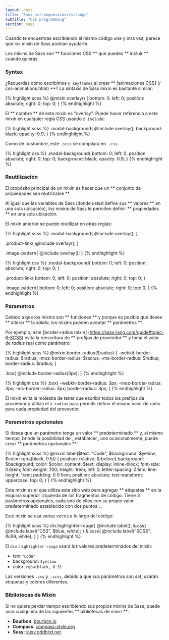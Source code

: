 ```yaml
---
layout: post
title: "Sass <strong>mixins</strong>"
subtitle: "CSS programming"
section: sass
---
```


Cuando te encuentras escribiendo el mismo código una y otra vez, parece que los mixin de Sass podrían ayudarte.

Los mixins de Sass son ** funciones CSS ** que puedes ** incluir ** cuando quieras.

### Syntax

¿Recuerdas cómo escribimos `@ keyframes` al crear ** [animaciones CSS] (/ css-animations.html) **? La sintaxis de Sass mixin es bastante similar:

{% highlight scss %}
@mixin overlay() {
  bottom: 0;
  left: 0;
  position: absolute;
  right: 0;
  top: 0;
}
{% endhighlight %}

El ** nombre ** de este mixin es "overlay". Puede hacer referencia a este mixin en cualquier regla CSS usando `@ include`:

{% highlight scss %}
.modal-background{
  @include overlay();
  background: black;
  opacity: 0.9;
}
{% endhighlight %}

Como de costumbre, este `.scss` se compilará en` .css`:

{% highlight css %}
.modal-background{
  bottom: 0;
  left: 0;
  position: absolute;
  right: 0;
  top: 0;
  background: black;
  opacity: 0.9;
}
{% endhighlight %}

### Reutilización

El propósito principal de un mixin es hacer que un ** conjunto de propiedades sea reutilizable **.

Al igual que las variables de Sass (donde usted define sus ** valores ** en una sola ubicación), los mixins de Sass le permiten definir ** propiedades ** en una sola ubicación.

El mixin anterior se puede reutilizar en otras reglas:

{% highlight scss %}
.modal-background{
  @include overlay();
}

.product-link{
  @include overlay();
}

.image-pattern{
  @include overlay();
}
{% endhighlight %}

{% highlight css %}
.modal-background{
  bottom: 0;
  left: 0;
  position: absolute;
  right: 0;
  top: 0;
}

.product-link{
  bottom: 0;
  left: 0;
  position: absolute;
  right: 0;
  top: 0;
}

.image-pattern{
  bottom: 0;
  left: 0;
  position: absolute;
  right: 0;
  top: 0;
}
{% endhighlight %}

### Parametros

Debido a que los mixins son ** funciones ** y porque es posible que desee ** alterar ** la _salida_, los mixins pueden aceptar ** parámetros **.

Por ejemplo, este [border-radius mixin] (https://sass-lang.com/guide#topic-6-SCSS) evita la reescritura de ** prefijos de proveedor ** y toma el valor de _radius_ real como parámetro:

{% highlight scss %}
@mixin border-radius($radius) {
  -webkit-border-radius: $radius;
     -moz-border-radius: $radius;
      -ms-border-radius: $radius;
          border-radius: $radius;
}

.box{
  @include border-radius(3px);
}
{% endhighlight %}

{% highlight css %}
.box{
  -webkit-border-radius: 3px;
     -moz-border-radius: 3px;
      -ms-border-radius: 3px;
          border-radius: 3px;
}
{% endhighlight %}

El mixin evita la molestia de tener que escribir todos los prefijos de proveedor y utiliza el `$ radius` para permitir definir el mismo valor de radio para cada propiedad del proveedor.

### Parametros opcionales

Si desea que un parámetro tenga un valor ** predeterminado ** y, al mismo tiempo, brinde la posibilidad de _ establecer_ uno ocasionalmente, puede crear ** parámetros opcionales **:

{% highlight scss %}
@mixin label($text: "Code", $background: $yellow, $color: rgba(black, 0.5)) {
  position: relative;
  &:before{
    background: $background;
    color: $color;
    content: $text;
    display: inline-block;
    font-size: 0.6rem;
    font-weight: 700;
    height: 1rem;
    left: 0;
    letter-spacing: 0.1em;
    line-height: 1rem;
    padding: 0 0.5em;
    position: absolute;
    text-transform: uppercase;
    top: 0;
  }
}
{% endhighlight %}

Este mixin es el que utiliza este sitio web para agregar ** etiquetas ** en la esquina superior izquierda de los fragmentos de código. Tiene 3 parámetros opcionales, cada uno de ellos con su propio valor predeterminado establecido con dos puntos `:`.

Este mixin se usa varias veces a lo largo del código:

{% highlight scss %}
div.highlighter-rouge{
  @include label();
  &.css{
    @include label("CSS", $blue, white);
  }
  &.scss{
    @include label("SCSS", #c69, white);
  }
}
{% endhighlight %}

El `div.highlighter-rouge` usará los valores predeterminados del mixin:

* text `"Code"`
* background: `$yellow`
* color: `rgba(black, 0.5)`

Las versiones `.css` y` .scss`, debido a que sus parámetros son _set_, usarán etiquetas y colores diferentes.

### Bibliotecas de Mixin 

Si no quiere perder tiempo escribiendo sus propios mixins de Sass, puede usar cualquiera de las siguientes ** bibliotecas de mixin **:

* **Bourbon**: [bourbon.io](https://bourbon.io/)
* **Compass**: [compass-style.org](https://compass-style.org/)
* **Susy**: [susy.oddbird.net](https://susy.oddbird.net/)
